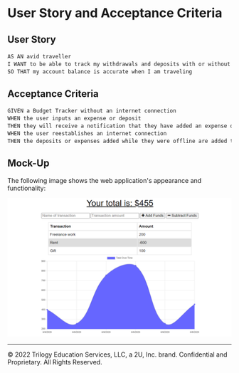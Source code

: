 # User Story and Acceptance Criteria

## User Story

```md
AS AN avid traveller
I WANT to be able to track my withdrawals and deposits with or without a data/internet connection
SO THAT my account balance is accurate when I am traveling
```

## Acceptance Criteria

```md
GIVEN a Budget Tracker without an internet connection
WHEN the user inputs an expense or deposit
THEN they will receive a notification that they have added an expense or deposit
WHEN the user reestablishes an internet connection
THEN the deposits or expenses added while they were offline are added to their transaction history and their totals are updated
```

## Mock-Up

The following image shows the web application's appearance and functionality:

![Challenge Demo](./Assets/19-pwa-homework-demo-01.png)

---

© 2022 Trilogy Education Services, LLC, a 2U, Inc. brand. Confidential and Proprietary. All Rights Reserved.
